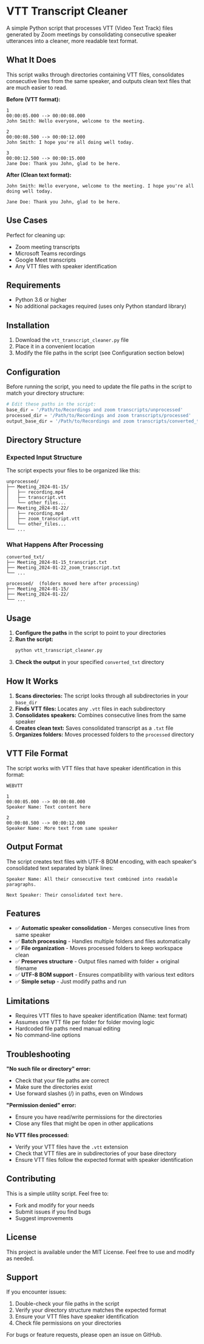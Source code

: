 # VTT Transcript Cleaner

A simple Python script that processes VTT (Video Text Track) files generated by Zoom meetings by consolidating consecutive speaker utterances into a cleaner, more readable text format.

## What It Does

This script walks through directories containing VTT files, consolidates consecutive lines from the same speaker, and outputs clean text files that are much easier to read.

**Before (VTT format):**
```
1
00:00:05.000 --> 00:00:08.000
John Smith: Hello everyone, welcome to the meeting.

2
00:00:08.500 --> 00:00:12.000
John Smith: I hope you're all doing well today.

3
00:00:12.500 --> 00:00:15.000
Jane Doe: Thank you John, glad to be here.
```

**After (Clean text format):**
```
John Smith: Hello everyone, welcome to the meeting. I hope you're all doing well today.

Jane Doe: Thank you John, glad to be here.
```

## Use Cases

Perfect for cleaning up:
- Zoom meeting transcripts
- Microsoft Teams recordings  
- Google Meet transcripts
- Any VTT files with speaker identification

## Requirements

- Python 3.6 or higher
- No additional packages required (uses only Python standard library)

## Installation

1. Download the `vtt_transcript_cleaner.py` file
2. Place it in a convenient location
3. Modify the file paths in the script (see Configuration section below)

## Configuration

Before running the script, you need to update the file paths in the script to match your directory structure:

```python
# Edit these paths in the script:
base_dir = '/Path/to/Recordings and zoom transcripts/unprocessed'
processed_dir = '/Path/to/Recordings and zoom transcripts/processed'  
output_base_dir = '/Path/to/Recordings and zoom transcripts/converted_txt'
```

## Directory Structure

### Expected Input Structure
The script expects your files to be organized like this:
```
unprocessed/
├── Meeting_2024-01-15/
│   ├── recording.mp4
│   ├── transcript.vtt
│   └── other_files...
├── Meeting_2024-01-22/
│   ├── recording.mp4
│   ├── zoom_transcript.vtt
│   └── other_files...
└── ...
```

### What Happens After Processing
```
converted_txt/
├── Meeting_2024-01-15_transcript.txt
├── Meeting_2024-01-22_zoom_transcript.txt
└── ...

processed/  (folders moved here after processing)
├── Meeting_2024-01-15/
├── Meeting_2024-01-22/
└── ...
```

## Usage

1. **Configure the paths** in the script to point to your directories
2. **Run the script:**
   ```bash
   python vtt_transcript_cleaner.py
   ```
3. **Check the output** in your specified `converted_txt` directory

## How It Works

1. **Scans directories:** The script looks through all subdirectories in your `base_dir`
2. **Finds VTT files:** Locates any `.vtt` files in each subdirectory
3. **Consolidates speakers:** Combines consecutive lines from the same speaker
4. **Creates clean text:** Saves consolidated transcript as a `.txt` file
5. **Organizes folders:** Moves processed folders to the `processed` directory

## VTT File Format

The script works with VTT files that have speaker identification in this format:
```
WEBVTT

1  
00:00:05.000 --> 00:00:08.000
Speaker Name: Text content here

2
00:00:08.500 --> 00:00:12.000  
Speaker Name: More text from same speaker
```

## Output Format

The script creates text files with UTF-8 BOM encoding, with each speaker's consolidated text separated by blank lines:

```
Speaker Name: All their consecutive text combined into readable paragraphs.

Next Speaker: Their consolidated text here.
```

## Features

- ✅ **Automatic speaker consolidation** - Merges consecutive lines from same speaker
- ✅ **Batch processing** - Handles multiple folders and files automatically
- ✅ **File organization** - Moves processed folders to keep workspace clean
- ✅ **Preserves structure** - Output files named with folder + original filename
- ✅ **UTF-8 BOM support** - Ensures compatibility with various text editors
- ✅ **Simple setup** - Just modify paths and run

## Limitations

- Requires VTT files to have speaker identification (Name: text format)
- Assumes one VTT file per folder for folder moving logic
- Hardcoded file paths need manual editing
- No command-line options

## Troubleshooting

**"No such file or directory" error:**
- Check that your file paths are correct
- Make sure the directories exist
- Use forward slashes (/) in paths, even on Windows

**"Permission denied" error:**
- Ensure you have read/write permissions for the directories
- Close any files that might be open in other applications

**No VTT files processed:**
- Verify your VTT files have the `.vtt` extension
- Check that VTT files are in subdirectories of your base directory
- Ensure VTT files follow the expected format with speaker identification

## Contributing

This is a simple utility script. Feel free to:
- Fork and modify for your needs
- Submit issues if you find bugs
- Suggest improvements

## License

This project is available under the MIT License. Feel free to use and modify as needed.

## Support

If you encounter issues:
1. Double-check your file paths in the script
2. Verify your directory structure matches the expected format
3. Ensure your VTT files have speaker identification
4. Check file permissions on your directories

For bugs or feature requests, please open an issue on GitHub.